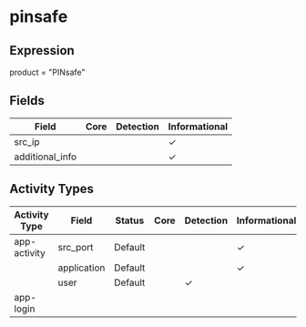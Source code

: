 pinsafe
=======

Expression
----------

product = "PINsafe"

Fields
------

| Field           | Core | Detection | Informational |
| --------------- | ---- | --------- | ------------- |
| src_ip          |      |           | &#10003;      |
| additional_info |      |           | &#10003;      |

Activity Types
--------------

| Activity Type | Field       | Status  | Core | Detection | Informational |
| ------------- | ----------- | ------- | ---- | --------- | ------------- |
| app-activity  | src_port    | Default |      |           | &#10003;      |
|               | application | Default |      |           | &#10003;      |
|               | user        | Default |      | &#10003;  |               |
| app-login     |             |         |      |           |               |

